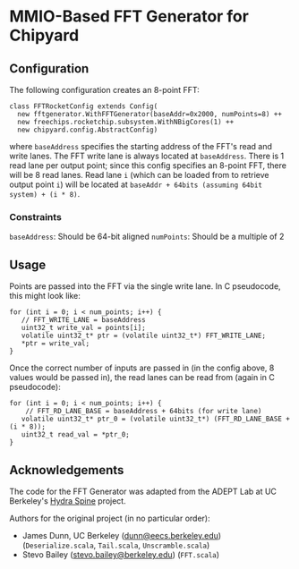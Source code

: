 # MMIO-Based FFT Generator for Chipyard

## Configuration
The following configuration creates an 8-point FFT:
```
class FFTRocketConfig extends Config(
  new fftgenerator.WithFFTGenerator(baseAddr=0x2000, numPoints=8) ++
  new freechips.rocketchip.subsystem.WithNBigCores(1) ++
  new chipyard.config.AbstractConfig)
```
where `baseAddress` specifies the starting address of the FFT's read and write lanes. The FFT write lane is always located at `baseAddress`. There is 1 read lane per output point; since this config specifies an 8-point FFT, there will be 8 read lanes. Read lane `i` (which can be loaded from to retrieve output point `i`) will be located at `baseAddr + 64bits (assuming 64bit system) + (i * 8)`.

### Constraints
`baseAddress`: Should be 64-bit aligned
`numPoints`: Should be a multiple of 2


## Usage
Points are passed into the FFT via the single write lane. In C pseudocode, this might look like:
```
for (int i = 0; i < num_points; i++) {
   // FFT_WRITE_LANE = baseAddress
   uint32_t write_val = points[i];
   volatile uint32_t* ptr = (volatile uint32_t*) FFT_WRITE_LANE;
   *ptr = write_val;
}
```

Once the correct number of inputs are passed in (in the config above, 8 values would be passed in), the read lanes can be read from (again in C pseudocode):
```
for (int i = 0; i < num_points; i++) {
    // FFT_RD_LANE_BASE = baseAddress + 64bits (for write lane)
   volatile uint32_t* ptr_0 = (volatile uint32_t*) (FFT_RD_LANE_BASE + (i * 8));
   uint32_t read_val = *ptr_0;
}
```

## Acknowledgements
The code for the FFT Generator was adapted from the ADEPT Lab at UC Berkeley's [Hydra Spine](https://adept.eecs.berkeley.edu/projects/hydra-spine/) project.

Authors for the original project (in no particular order):
- James Dunn, UC Berkeley (dunn@eecs.berkeley.edu) (`Deserialize.scala`, `Tail.scala`, `Unscramble.scala`)
- Stevo Bailey (stevo.bailey@berkeley.edu) (`FFT.scala`)
